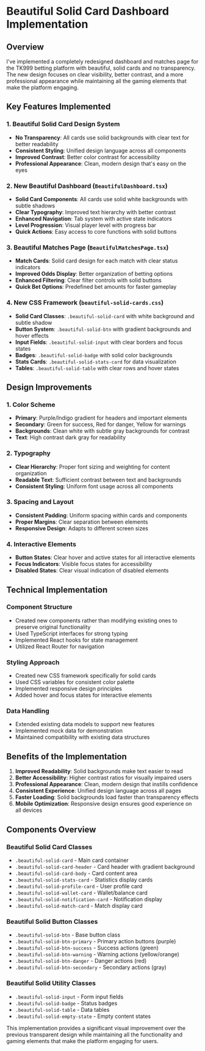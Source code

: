 # Beautiful Solid Card Dashboard Implementation

## Overview
I've implemented a completely redesigned dashboard and matches page for the TK999 betting platform with beautiful, solid cards and no transparency. The new design focuses on clear visibility, better contrast, and a more professional appearance while maintaining all the gaming elements that make the platform engaging.

## Key Features Implemented

### 1. Beautiful Solid Card Design System
- **No Transparency**: All cards use solid backgrounds with clear text for better readability
- **Consistent Styling**: Unified design language across all components
- **Improved Contrast**: Better color contrast for accessibility
- **Professional Appearance**: Clean, modern design that's easy on the eyes

### 2. New Beautiful Dashboard (`BeautifulDashboard.tsx`)
- **Solid Card Components**: All cards use solid white backgrounds with subtle shadows
- **Clear Typography**: Improved text hierarchy with better contrast
- **Enhanced Navigation**: Tab system with active state indicators
- **Level Progression**: Visual player level with progress bar
- **Quick Actions**: Easy access to core functions with solid buttons

### 3. Beautiful Matches Page (`BeautifulMatchesPage.tsx`)
- **Match Cards**: Solid card design for each match with clear status indicators
- **Improved Odds Display**: Better organization of betting options
- **Enhanced Filtering**: Clear filter controls with solid buttons
- **Quick Bet Options**: Predefined bet amounts for faster gameplay

### 4. New CSS Framework (`beautiful-solid-cards.css`)
- **Solid Card Classes**: `.beautiful-solid-card` with white background and subtle shadow
- **Button System**: `.beautiful-solid-btn` with gradient backgrounds and hover effects
- **Input Fields**: `.beautiful-solid-input` with clear borders and focus states
- **Badges**: `.beautiful-solid-badge` with solid color backgrounds
- **Stats Cards**: `.beautiful-solid-stats-card` for data visualization
- **Tables**: `.beautiful-solid-table` with clear rows and hover states

## Design Improvements

### 1. Color Scheme
- **Primary**: Purple/Indigo gradient for headers and important elements
- **Secondary**: Green for success, Red for danger, Yellow for warnings
- **Backgrounds**: Clean white with subtle gray backgrounds for contrast
- **Text**: High contrast dark gray for readability

### 2. Typography
- **Clear Hierarchy**: Proper font sizing and weighting for content organization
- **Readable Text**: Sufficient contrast between text and backgrounds
- **Consistent Styling**: Uniform font usage across all components

### 3. Spacing and Layout
- **Consistent Padding**: Uniform spacing within cards and components
- **Proper Margins**: Clear separation between elements
- **Responsive Design**: Adapts to different screen sizes

### 4. Interactive Elements
- **Button States**: Clear hover and active states for all interactive elements
- **Focus Indicators**: Visible focus states for accessibility
- **Disabled States**: Clear visual indication of disabled elements

## Technical Implementation

### Component Structure
- Created new components rather than modifying existing ones to preserve original functionality
- Used TypeScript interfaces for strong typing
- Implemented React hooks for state management
- Utilized React Router for navigation

### Styling Approach
- Created new CSS framework specifically for solid cards
- Used CSS variables for consistent color palette
- Implemented responsive design principles
- Added hover and focus states for interactive elements

### Data Handling
- Extended existing data models to support new features
- Implemented mock data for demonstration
- Maintained compatibility with existing data structures

## Benefits of the Implementation

1. **Improved Readability**: Solid backgrounds make text easier to read
2. **Better Accessibility**: Higher contrast ratios for visually impaired users
3. **Professional Appearance**: Clean, modern design that instills confidence
4. **Consistent Experience**: Unified design language across all pages
5. **Faster Loading**: Solid backgrounds load faster than transparency effects
6. **Mobile Optimization**: Responsive design ensures good experience on all devices

## Components Overview

### Beautiful Solid Card Classes
- `.beautiful-solid-card` - Main card container
- `.beautiful-solid-card-header` - Card header with gradient background
- `.beautiful-solid-card-body` - Card content area
- `.beautiful-solid-stats-card` - Statistics display cards
- `.beautiful-solid-profile-card` - User profile card
- `.beautiful-solid-wallet-card` - Wallet/balance card
- `.beautiful-solid-notification-card` - Notification display
- `.beautiful-solid-match-card` - Match display card

### Beautiful Solid Button Classes
- `.beautiful-solid-btn` - Base button class
- `.beautiful-solid-btn-primary` - Primary action buttons (purple)
- `.beautiful-solid-btn-success` - Success actions (green)
- `.beautiful-solid-btn-warning` - Warning actions (yellow/orange)
- `.beautiful-solid-btn-danger` - Danger actions (red)
- `.beautiful-solid-btn-secondary` - Secondary actions (gray)

### Beautiful Solid Utility Classes
- `.beautiful-solid-input` - Form input fields
- `.beautiful-solid-badge` - Status badges
- `.beautiful-solid-table` - Data tables
- `.beautiful-solid-empty-state` - Empty content states

This implementation provides a significant visual improvement over the previous transparent design while maintaining all the functionality and gaming elements that make the platform engaging for users.